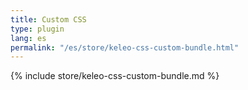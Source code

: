 ```yaml
---
title: Custom CSS
type: plugin
lang: es
permalink: "/es/store/keleo-css-custom-bundle.html"
---
```


{% include store/keleo-css-custom-bundle.md %}
